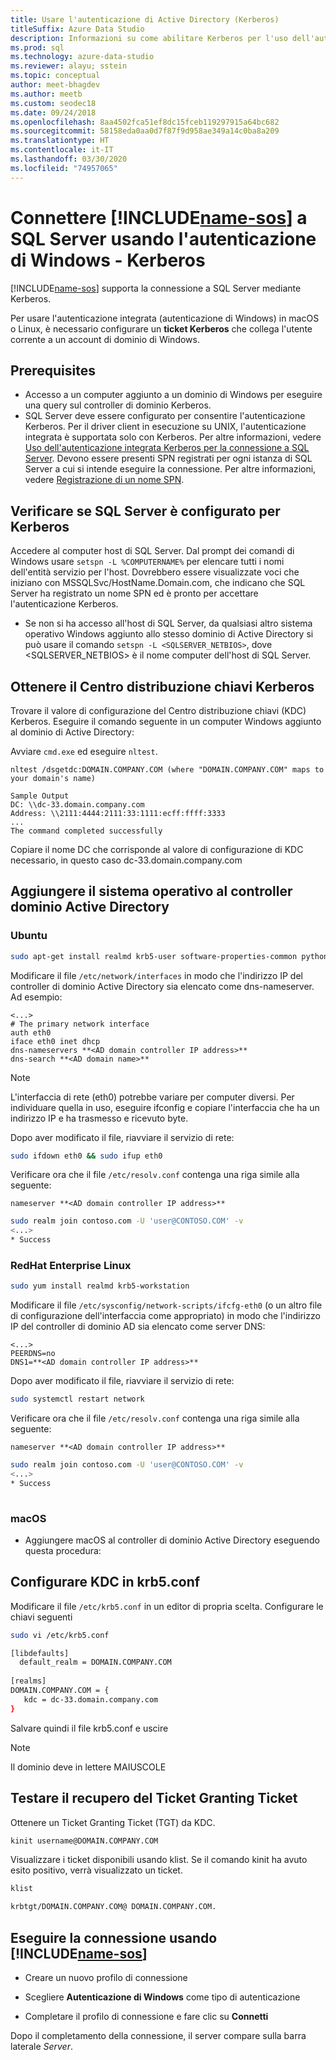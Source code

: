 ```yaml
---
title: Usare l'autenticazione di Active Directory (Kerberos)
titleSuffix: Azure Data Studio
description: Informazioni su come abilitare Kerberos per l'uso dell'autenticazione di Active Directory per Azure Data Studio
ms.prod: sql
ms.technology: azure-data-studio
ms.reviewer: alayu; sstein
ms.topic: conceptual
author: meet-bhagdev
ms.author: meetb
ms.custom: seodec18
ms.date: 09/24/2018
ms.openlocfilehash: 8aa4502fca51ef8dc15fceb119297915a64bc682
ms.sourcegitcommit: 58158eda0aa0d7f87f9d958ae349a14c0ba8a209
ms.translationtype: HT
ms.contentlocale: it-IT
ms.lasthandoff: 03/30/2020
ms.locfileid: "74957065"
---
```

# <a name="connect-name-sos-to-your-sql-server-using-windows-authentication---kerberos"></a>Connettere [!INCLUDE[name-sos](../includes/name-sos-short.md)] a SQL Server usando l'autenticazione di Windows - Kerberos 

[!INCLUDE[name-sos](../includes/name-sos-short.md)] supporta la connessione a SQL Server mediante Kerberos.

Per usare l'autenticazione integrata (autenticazione di Windows) in macOS o Linux, è necessario configurare un **ticket Kerberos** che collega l'utente corrente a un account di dominio di Windows. 

## <a name="prerequisites"></a>Prerequisites

- Accesso a un computer aggiunto a un dominio di Windows per eseguire una query sul controller di dominio Kerberos.
- SQL Server deve essere configurato per consentire l'autenticazione Kerberos. Per il driver client in esecuzione su UNIX, l'autenticazione integrata è supportata solo con Kerberos. Per altre informazioni, vedere [Uso dell'autenticazione integrata Kerberos per la connessione a SQL Server](../connect/jdbc/using-kerberos-integrated-authentication-to-connect-to-sql-server.md). Devono essere presenti SPN registrati per ogni istanza di SQL Server a cui si intende eseguire la connessione. Per altre informazioni, vedere [Registrazione di un nome SPN](https://technet.microsoft.com/library/ms191153%28v=sql.105%29.aspx#SPN%20Formats).


## <a name="checking-if-sql-server-has-kerberos-setup"></a>Verificare se SQL Server è configurato per Kerberos

Accedere al computer host di SQL Server. Dal prompt dei comandi di Windows usare `setspn -L %COMPUTERNAME%` per elencare tutti i nomi dell'entità servizio per l'host. Dovrebbero essere visualizzate voci che iniziano con MSSQLSvc/HostName.Domain.com, che indicano che SQL Server ha registrato un nome SPN ed è pronto per accettare l'autenticazione Kerberos. 
- Se non si ha accesso all'host di SQL Server, da qualsiasi altro sistema operativo Windows aggiunto allo stesso dominio di Active Directory si può usare il comando `setspn -L <SQLSERVER_NETBIOS>`, dove <SQLSERVER_NETBIOS> è il nome computer dell'host di SQL Server.


## <a name="get-the-kerberos-key-distribution-center"></a>Ottenere il Centro distribuzione chiavi Kerberos

Trovare il valore di configurazione del Centro distribuzione chiavi (KDC) Kerberos. Eseguire il comando seguente in un computer Windows aggiunto al dominio di Active Directory: 

Avviare `cmd.exe` ed eseguire `nltest`.

```
nltest /dsgetdc:DOMAIN.COMPANY.COM (where "DOMAIN.COMPANY.COM" maps to your domain's name)

Sample Output
DC: \\dc-33.domain.company.com
Address: \\2111:4444:2111:33:1111:ecff:ffff:3333
...
The command completed successfully
```
Copiare il nome DC che corrisponde al valore di configurazione di KDC necessario, in questo caso dc-33.domain.company.com

## <a name="join-your-os-to-the-active-directory-domain-controller"></a>Aggiungere il sistema operativo al controller dominio Active Directory

### <a name="ubuntu"></a>Ubuntu
```bash
sudo apt-get install realmd krb5-user software-properties-common python-software-properties packagekit
```

Modificare il file `/etc/network/interfaces` in modo che l'indirizzo IP del controller di dominio Active Directory sia elencato come dns-nameserver. Ad esempio: 

```/etc/network/interfaces
<...>
# The primary network interface
auth eth0
iface eth0 inet dhcp
dns-nameservers **<AD domain controller IP address>**
dns-search **<AD domain name>**
```

> [!NOTE]
> L'interfaccia di rete (eth0) potrebbe variare per computer diversi. Per individuare quella in uso, eseguire ifconfig e copiare l'interfaccia che ha un indirizzo IP e ha trasmesso e ricevuto byte.

Dopo aver modificato il file, riavviare il servizio di rete:

```bash
sudo ifdown eth0 && sudo ifup eth0
```

Verificare ora che il file `/etc/resolv.conf` contenga una riga simile alla seguente:  

```Code
nameserver **<AD domain controller IP address>**
```

```bash
sudo realm join contoso.com -U 'user@CONTOSO.COM' -v
<...>
* Success
```
   
### <a name="redhat-enterprise-linux"></a>RedHat Enterprise Linux
```bash
sudo yum install realmd krb5-workstation
```

Modificare il file `/etc/sysconfig/network-scripts/ifcfg-eth0` (o un altro file di configurazione dell'interfaccia come appropriato) in modo che l'indirizzo IP del controller di dominio AD sia elencato come server DNS:

```/etc/sysconfig/network-scripts/ifcfg-eth0
<...>
PEERDNS=no
DNS1=**<AD domain controller IP address>**
```

Dopo aver modificato il file, riavviare il servizio di rete:

```bash
sudo systemctl restart network
```

Verificare ora che il file `/etc/resolv.conf` contenga una riga simile alla seguente:  

```Code
nameserver **<AD domain controller IP address>**
```

```bash
sudo realm join contoso.com -U 'user@CONTOSO.COM' -v
<...>
* Success
   
```

### <a name="macos"></a>macOS

- Aggiungere macOS al controller di dominio Active Directory eseguendo questa procedura:



## <a name="configure-kdc-in-krb5conf"></a>Configurare KDC in krb5.conf

Modificare il file `/etc/krb5.conf` in un editor di propria scelta. Configurare le chiavi seguenti

```bash
sudo vi /etc/krb5.conf

[libdefaults]
  default_realm = DOMAIN.COMPANY.COM
 
[realms]
DOMAIN.COMPANY.COM = {
   kdc = dc-33.domain.company.com
}
```

Salvare quindi il file krb5.conf e uscire

> [!NOTE]
> Il dominio deve in lettere MAIUSCOLE


## <a name="test-the-ticket-granting-ticket-retrieval"></a>Testare il recupero del Ticket Granting Ticket

Ottenere un Ticket Granting Ticket (TGT) da KDC.

```bash
kinit username@DOMAIN.COMPANY.COM
```

Visualizzare i ticket disponibili usando klist. Se il comando kinit ha avuto esito positivo, verrà visualizzato un ticket. 

```bash
klist

krbtgt/DOMAIN.COMPANY.COM@ DOMAIN.COMPANY.COM.
```

## <a name="connect-using-name-sos"></a>Eseguire la connessione usando [!INCLUDE[name-sos](../includes/name-sos-short.md)]

* Creare un nuovo profilo di connessione

* Scegliere **Autenticazione di Windows** come tipo di autenticazione

* Completare il profilo di connessione e fare clic su **Connetti**

Dopo il completamento della connessione, il server compare sulla barra laterale *Server*.
